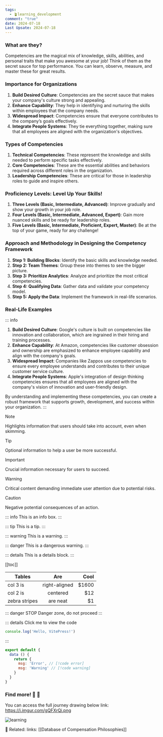 ```yaml
---
tags:
  - 🪴learning_development
comment: "true"
date: 2024-07-18
Last Upsate: 2024-07-18
---
```

### What are they?

Competencies are the magical mix of knowledge, skills, abilities, and personal traits that make you awesome at your job! Think of them as the secret sauce for top performance. You can learn, observe, measure, and master these for great results.

### Importance for Organizations


1. **Build Desired Culture**: Competencies are the secret sauce that makes your company's culture strong and appealing.
2. **Enhance Capability**: They help in identifying and nurturing the skills within employees that the company needs.
3. **Widespread Impact**: Competencies ensure that everyone contributes to the company’s goals effectively.
4. **Integrate People Systems**: They tie everything together, making sure that all employees are aligned with the organization's objectives.

### Types of Competencies


1. **Technical Competencies**: These represent the knowledge and skills needed to perform specific tasks effectively.
2. **Core Competencies**: These are the essential abilities and behaviors required across different roles in the organization.
3. **Leadership Competencies**: These are critical for those in leadership roles to guide and inspire others.

### Proficiency Levels: Level Up Your Skills!


1. **Three Levels (Basic, Intermediate, Advanced)**: Improve gradually and show your growth in your job role.
2. **Four Levels (Basic, Intermediate, Advanced, Expert)**: Gain more nuanced skills and be ready for leadership roles.
3. **Five Levels (Basic, Intermediate, Proficient, Expert, Master)**: Be at the top of your game, ready for any challenge!

### Approach and Methodology in Designing the Competency Framework


1. **Step 1: Building Blocks**: Identify the basic skills and knowledge needed.
2. **Step 2: Team Themes**: Group these into themes to see the bigger picture.
3. **Step 3: Prioritize Analytics**: Analyze and prioritize the most critical competencies.
4. **Step 4: Qualifying Data**: Gather data and validate your competency model.
5. **Step 5: Apply the Data**: Implement the framework in real-life scenarios.

### Real-Life Examples

::: info
1. **Build Desired Culture**: Google's culture is built on competencies like innovation and collaboration, which are ingrained in their hiring and training processes.
2. **Enhance Capability**: At Amazon, competencies like customer obsession and ownership are emphasized to enhance employee capability and align with the company's goals.
3. **Widespread Impact**: Companies like Zappos use competencies to ensure every employee understands and contributes to their unique customer service culture.
4. **Integrate People Systems**: Apple's integration of design thinking competencies ensures that all employees are aligned with the company's vision of innovation and user-friendly design.

By understanding and implementing these competencies, you can create a robust framework that supports growth, development, and success within your organization.
:::


> [!NOTE]
> Highlights information that users should take into account, even when skimming.

> [!TIP]
> Optional information to help a user be more successful.

> [!IMPORTANT]
> Crucial information necessary for users to succeed.

> [!WARNING]
> Critical content demanding immediate user attention due to potential risks.

> [!CAUTION]
> Negative potential consequences of an action.


::: info
This is an info box.
:::

::: tip
This is a tip.
:::

::: warning
This is a warning.
:::

::: danger
This is a dangerous warning.
:::

::: details
This is a details block.
:::


[[toc]]


| Tables        |      Are      |  Cool |
| ------------- | :-----------: | ----: |
| col 3 is      | right-aligned | $1600 |
| col 2 is      |   centered    |   $12 |
| zebra stripes |   are neat    |    $1 |


::: danger STOP
Danger zone, do not proceed
:::

::: details Click me to view the code
```js
console.log('Hello, VitePress!')
```
:::

```js
export default {
  data () {
    return {
      msg: 'Error', // [!code error]
      msg: 'Warning' // [!code warning]
    }
  }
}
```


### Find more! :tada: :100: 
You can access the full journey drawing below
link: https://i.imgur.com/gQFXrQi.png

![learning](https://i.imgur.com/gQFXrQi.png)



🔑 Related:
links: [[Database of Compensation Philosophies]]